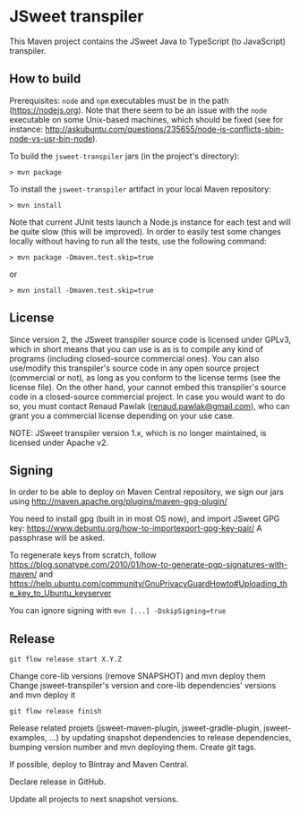 # JSweet transpiler

This Maven project contains the JSweet Java to TypeScript (to JavaScript) transpiler.

## How to build

Prerequisites: `node` and `npm` executables must be in the path (https://nodejs.org). Note that there seem to be an issue with the `node` executable on some Unix-based machines, which should be fixed (see for instance: http://askubuntu.com/questions/235655/node-js-conflicts-sbin-node-vs-usr-bin-node).

To build the `jsweet-transpiler` jars (in the project's directory):

```
> mvn package
```

To install the `jsweet-transpiler` artifact in your local Maven repository:

```
> mvn install
```

Note that current JUnit tests launch a Node.js instance for each test and will be quite slow (this will be improved). In order to easily test some changes locally without having to run all the tests, use the following command:

```
> mvn package -Dmaven.test.skip=true
```

or

```
> mvn install -Dmaven.test.skip=true
```

## License

Since version 2, the JSweet transpiler source code is licensed under GPLv3, which in short means that you can use is as is to compile any kind of programs (including closed-source commercial ones). You can also use/modify this transpiler's source code in any open source project (commercial or not), as long as you conform to the license terms (see the license file). On the other hand, your cannot embed this transpiler's source code in a closed-source commercial project. In case you would want to do so, you must contact Renaud Pawlak (renaud.pawlak@gmail.com), who can grant you a commercial license depending on your use case.

NOTE: JSweet transpiler version 1.x, which is no longer maintained, is licensed under Apache v2.

## Signing
In order to be able to deploy on Maven Central repository, we sign our jars using http://maven.apache.org/plugins/maven-gpg-plugin/

You need to install gpg (built in in most OS now), and import JSweet GPG key:
https://www.debuntu.org/how-to-importexport-gpg-key-pair/
A passphrase will be asked.

To regenerate keys from scratch, follow https://blog.sonatype.com/2010/01/how-to-generate-pgp-signatures-with-maven/
and https://help.ubuntu.com/community/GnuPrivacyGuardHowto#Uploading_the_key_to_Ubuntu_keyserver 

You can ignore signing with `mvn [...] -DskipSigning=true`

## Release
```
git flow release start X.Y.Z
```
Change core-lib versions (remove SNAPSHOT) and mvn deploy them
Change jsweet-transpiler's version and core-lib dependencies' versions and mvn deploy it

```
git flow release finish
```

Release related projets (jsweet-maven-plugin, jsweet-gradle-plugin, jsweet-examples, ...) by updating snapshot dependencies to release dependencies, bumping version number and mvn deploying them.
Create git tags.

If possible, deploy to Bintray and Maven Central.

Declare release in GitHub.
 
Update all projects to next snapshot versions.


